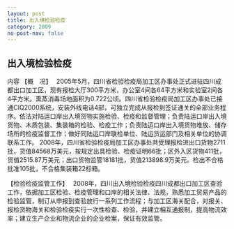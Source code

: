 ```yaml
---
layout: post
title: 出入境检验检疫
category: 2009
no-post-nav: false
---
```


##  出入境检验检疫

内容
【概　况】　 2005年5月，四川省检验检疫局加工区办事处正式进驻四川成都出口加工区，现有报检大厅300平方米，办公室4间各64平方米和实验室2间各4平方米。熏蒸消毒场地面积为0.722公顷。四川省检验检疫局加工区办事处已接通CIQ2000系统，安装外线电话4部，可独立完成从报检到签证通关的全部业务程序。依法对陆运口岸出入境货物实施检验、检疫和监督管理；负责陆运口岸出入境货物、木质包装、集装箱的检验、检疫工作；负责陆运口岸出入境货物堆放、储存场所的检疫监督工作；做好同陆运口岸联检单位、陆运货运部门及相关单位的协调联系工作。
2008年，四川省检验检疫局加工区办事处共受理报检进出口货物2711批，货值84568万美元，按规定出具检验、检疫证明66批；区外入区货物411批，货值2515.87万美元；出口货物监管18181批，货值213898.9万美元。检出不合格批准105批，不合格集装箱22标箱。
 
【检验检疫监管工作】　 2008年，四川出入境检验检疫四川成都出口加工区查验工作，依据加工区检验、检疫管理和口岸的相关法律、法规，熟悉加工贸易产品的检验监管，制订从申报到查验放行一系列工作流程；与加工区海关配合，对报关、报检货物海关和检验检疫实行一次性检查、检验，并建立相互通报制，提高物流效率；建立生产企业和物流企业的企业检案，保证有效监管。